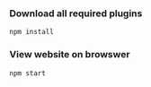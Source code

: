 
### Download all required plugins
```
npm install
```

### View website on browswer
```
npm start
```

